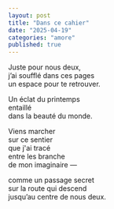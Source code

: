```yaml
---
layout: post
title: "Dans ce cahier"
date: "2025-04-19"
categories: "amore"
published: true
---
```


Juste pour nous deux,  
j’ai soufflé dans ces pages  
un espace pour te retrouver.  

Un éclat du printemps  
entaillé  
dans la beauté du monde.  

Viens marcher  
sur ce sentier  
que j'ai tracé  
entre les branche  
de mon imaginaire —

comme un passage secret  
sur la route qui descend  
jusqu’au centre de nous deux.  
